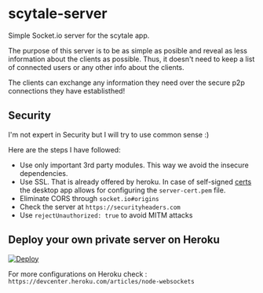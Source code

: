 # scytale-server

Simple Socket.io server for the scytale app.

The purpose of this server is to be as simple as posible and reveal as less information about the clients as possible. Thus, it doesn't need to keep a list of connected users or any other info about the clients.

The clients can exchange any information they need over the secure p2p connections they have establisthed!

## Security

I'm not expert in Security but I will try to use common sense :)

Here are the steps I have followed:

* Use only important 3rd party modules. This way we avoid the insecure dependencies.
* Use SSL. That is already offered by heroku. In case of self-signed [certs](https://socket.io/docs/client-api/#With-a-self-signed-certificate) the desktop app allows for configuring the `server-cert.pem` file.
* Eliminate CORS through `socket.io#origins`
* Check the server at `https://securityheaders.com`
* Use `rejectUnauthorized: true` to avoid MITM attacks

## Deploy your own private server on Heroku

[![Deploy](https://www.herokucdn.com/deploy/button.svg)](https://heroku.com/deploy?template=https://github.com/cpapazaf/scytale-server/tree/master)

For more configurations on Heroku check : `https://devcenter.heroku.com/articles/node-websockets`
